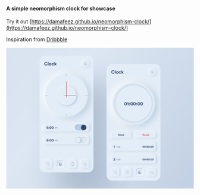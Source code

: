 #### A simple neomorphism clock for showcase

Try it out [https://damafeez.github.io/neomorphism-clock/](https://damafeez.github.io/neomorphism-clock/)

Inspiration from [Dribbble](https://dribbble.com/shots/8200836-Skeuomorph-Clock-App/attachments/582765?mode=media)

![image sample](_github/dribbble-sample.png)
